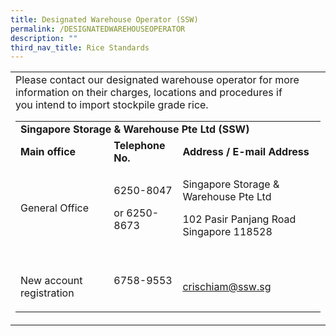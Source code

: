 ```yaml
---
title: Designated Warehouse Operator (SSW)
permalink: /DESIGNATEDWAREHOUSEOPERATOR
description: ""
third_nav_title: Rice Standards
---
```



<table><tbody><td>
Please contact our designated warehouse operator&nbsp;for more information on their charges, locations and procedures&nbsp;if you&nbsp;intend to&nbsp;import stockpile grade rice.
        <table border="0" cellpadding="10" cellspacing="0">
          <thead>
          </thead>
          <tbody>
            <tr>
              <td colspan="3"><strong>Singapore Storage &amp; Warehouse Pte Ltd (SSW)</strong>
              </td>
            </tr>
            <tr>
              <td><strong>Main office</strong>
              </td>
              <td><strong>Telephone No.</strong>
              </td>
              <td><strong>Address / E-mail Address</strong>
              </td>
            </tr>
            <tr>
              <td><p>General Office</p>
              </td>
              <td>
                <p>6250-8047
                </p>
                <p>or&nbsp;6250-8673
                </p>
              </td>
              <td>
                <p>Singapore Storage &amp; Warehouse Pte Ltd
                </p>
                <p>102 Pasir Panjang Road Singapore 118528
                </p>
              </td>
            </tr>
            <tr>
              <td>&nbsp;&nbsp;&nbsp;&nbsp;&nbsp;&nbsp;&nbsp;&nbsp;&nbsp;&nbsp;&nbsp;&nbsp;&nbsp;&nbsp;&nbsp;&nbsp;&nbsp;&nbsp;&nbsp;&nbsp;&nbsp;&nbsp;&nbsp;
                <p>New account registration
                </p>
              </td>
              <td><p>6758-9553</p>
              </td>
              <td>&nbsp;&nbsp;&nbsp;&nbsp;&nbsp;&nbsp;&nbsp;&nbsp;&nbsp;&nbsp;&nbsp;&nbsp;&nbsp;&nbsp;&nbsp;&nbsp;&nbsp;&nbsp;&nbsp;&nbsp;&nbsp;&nbsp;&nbsp;
                <p><a href="mailto:crischiam@ssw.sg">crischiam@ssw.sg</a>
                </p>
              </td>
            </tr>
          </tbody>
        </table>
				</td>
				</tbody>
				</table>